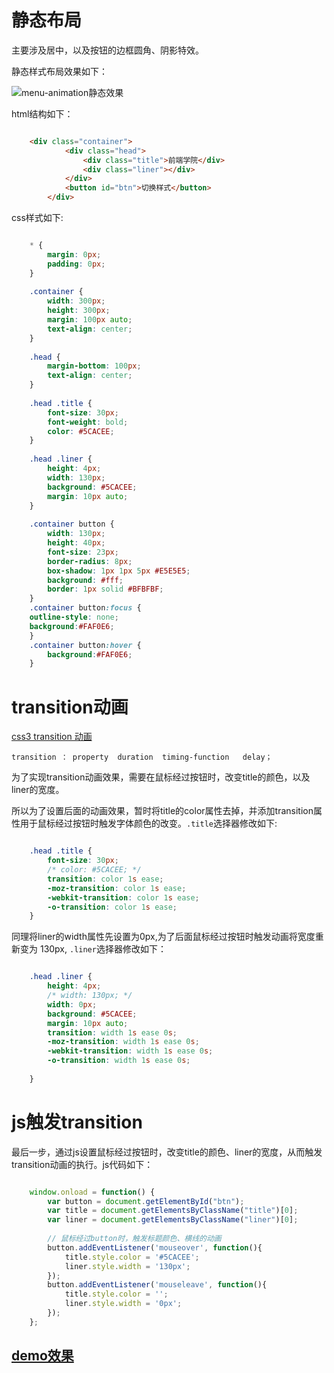 # 静态布局 #

主要涉及居中，以及按钮的边框圆角、阴影特效。

静态样式布局效果如下：

![menu-animation静态效果](https://githubrepobucket1-1258277786.cos.ap-shanghai.myqcloud.com/IFE-2018-CSS/menu-button-static.png)

html结构如下：

``` html

	<div class="container">
	        <div class="head">
	            <div class="title">前端学院</div>
	            <div class="liner"></div>
	        </div>
	        <button id="btn">切换样式</button>
	    </div>
```

css样式如下:

``` css

	* {
	    margin: 0px;
	    padding: 0px;
	}
	
	.container {
	    width: 300px;
	    height: 300px;
	    margin: 100px auto;
	    text-align: center;
	}
	
	.head {
	    margin-bottom: 100px;
	    text-align: center;
	}
	
	.head .title {
	    font-size: 30px;
	    font-weight: bold;
	    color: #5CACEE;
	}
	
	.head .liner {
	    height: 4px;
	    width: 130px;
	    background: #5CACEE;
	    margin: 10px auto;
	}
	
	.container button {
	    width: 130px;
	    height: 40px;
	    font-size: 23px;
	    border-radius: 8px;
	    box-shadow: 1px 1px 5px #E5E5E5;
	    background: #fff;
	    border: 1px solid #BFBFBF;
	}
	.container button:focus {
    outline-style: none;
    background:#FAF0E6;
	}
	.container button:hover {
	    background:#FAF0E6;
	}
```
# transition动画 #
[css3 transition 动画](http://www.w3school.com.cn/css3/css3_transition.asp)

`transition ： property  duration  timing-function   delay；`

为了实现transition动画效果，需要在鼠标经过按钮时，改变title的颜色，以及liner的宽度。

所以为了设置后面的动画效果，暂时将title的color属性去掉，并添加transition属性用于鼠标经过按钮时触发字体颜色的改变。`.title`选择器修改如下:

``` css

	.head .title {
	    font-size: 30px;
	    /* color: #5CACEE; */
	    transition: color 1s ease;
	    -moz-transition: color 1s ease;
	    -webkit-transition: color 1s ease;
	    -o-transition: color 1s ease;
	}
```
同理将liner的width属性先设置为0px,为了后面鼠标经过按钮时触发动画将宽度重新变为 130px, `.liner`选择器修改如下：

``` css

	.head .liner {
	    height: 4px;
	    /* width: 130px; */
	    width: 0px;
	    background: #5CACEE;
	    margin: 10px auto;
	    transition: width 1s ease 0s;
	    -moz-transition: width 1s ease 0s;
	    -webkit-transition: width 1s ease 0s;
	    -o-transition: width 1s ease 0s;
	
	}
```

# js触发transition #
最后一步，通过js设置鼠标经过按钮时，改变title的颜色、liner的宽度，从而触发transition动画的执行。js代码如下：

``` js

	window.onload = function() {
	    var button = document.getElementById("btn");
	    var title = document.getElementsByClassName("title")[0];
	    var liner = document.getElementsByClassName("liner")[0];
	
	    // 鼠标经过button时，触发标题颜色、横线的动画
	    button.addEventListener('mouseover', function(){
	        title.style.color = '#5CACEE';
	        liner.style.width = '130px';
	    });
	    button.addEventListener('mouseleave', function(){
	        title.style.color = '';
	        liner.style.width = '0px';
	    });
	};
```

## [demo效果](http://shirley5li.me/IFE-2018-CSS/menu_animation/index.html) ##
